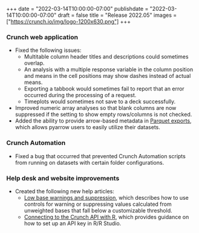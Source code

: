 +++
date = "2022-03-14T10:00:00-07:00"
publishdate = "2022-03-14T10:00:00-07:00"
draft = false
title = "Release 2022.05"
images = ["https://crunch.io/img/logo-1200x630.png"]
+++

### Crunch web application

- Fixed the following issues:
    - Multitable column header titles and descriptions could sometimes overlap.
    - An analysis with a multiple response variable in the column position and means in the cell positions may show dashes instead of actual means.
    - Exporting a tabbook would sometimes fail to report that an error occurred during the processing of a request.
    - Timeplots would sometimes not save to a deck successfully.
- Improved numeric array analyses so that blank columns are now suppressed if the setting to show empty rows/columns is not checked.
- Added the ability to provide arrow-based metadata in [Parquet exports](https://help.crunch.io/hc/en-us/articles/360040059952-Exporting-Data), which allows pyarrow users to easily utilize their datasets.

### Crunch Automation

- Fixed a bug that occurred that prevented Crunch Automation scripts from running on datasets with certain folder configurations.

### Help desk and website improvements

- Created the following new help articles:
    - [Low base warnings and suppression](https://help.crunch.io/hc/en-us/articles/4665402502029-Low-base-warnings-and-suppression), which describes how to use controls for warning or suppressing values calculated from unweighted bases that fall below a customizable threshold.
    - [Connecting to the Crunch API with R](https://help.crunch.io/hc/en-us/articles/4538541564813-Connecting-to-the-Crunch-API-with-R), which provides guidance on how to set up an API key in R/R Studio.
